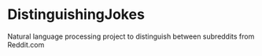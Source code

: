 # DistinguishingJokes
Natural language processing project to distinguish between subreddits from Reddit.com
